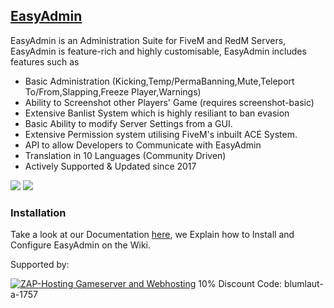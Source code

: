 ## [EasyAdmin](https://forum.fivem.net/t/release-easyadmin-its-as-easy-as-it-gets/42245)

EasyAdmin is an Administration Suite for FiveM and RedM Servers, EasyAdmin is feature-rich and highly customisable, EasyAdmin includes features such as

- Basic Administration (Kicking,Temp/PermaBanning,Mute,Teleport To/From,Slapping,Freeze Player,Warnings)
- Ability to Screenshot other Players' Game (requires screenshot-basic)
- Extensive Banlist System which is highly resiliant to ban evasion 
- Basic Ability to modify Server Settings from a GUI.
- Extensive Permission system utilising FiveM's inbuilt ACE System.
- API to allow Developers to Communicate with EasyAdmin
- Translation in 10 Languages (Community Driven)
- Actively Supported & Updated since 2017

![](https://blumlaut.me/s/HmczjLf9gTezJCp/preview)
![](https://blumlaut.me/s/WkjtXnJiHowjHFQ/preview)

### Installation

Take a look at our Documentation [here](https://github.com/Blumlaut/EasyAdmin/wiki/0.-Installing-EasyAdmin,-TL;DR-Edition), we Explain how to Install and Configure EasyAdmin on the Wiki.

Supported by:

<a href='https://zap-hosting.com/easyadmin'><img src="https://zap-cdn.com/interface/_images/banner/gameserver/fivem-affiliate-banner-1006x180.png" alt="ZAP-Hosting Gameserver and Webhosting"></a>
10% Discount Code:  blumlaut-a-1757 
